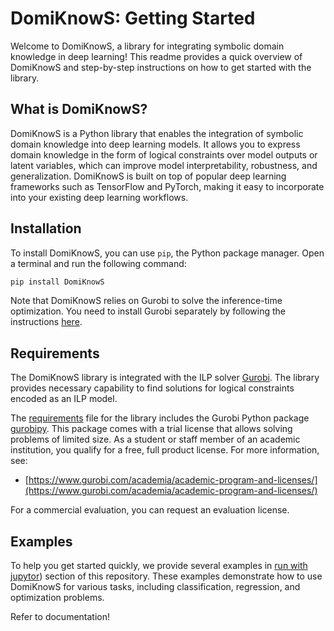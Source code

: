 # DomiKnowS: Getting Started

Welcome to DomiKnowS, a library for integrating symbolic domain knowledge in deep learning! This readme provides a quick overview of DomiKnowS and step-by-step instructions on how to get started with the library.

## What is DomiKnowS?

DomiKnowS is a Python library that enables the integration of symbolic domain knowledge into deep learning models. It allows you to express domain knowledge in the form of logical constraints over model outputs or latent variables, which can improve model interpretability, robustness, and generalization. DomiKnowS is built on top of popular deep learning frameworks such as TensorFlow and PyTorch, making it easy to incorporate into your existing deep learning workflows.

## Installation

To install DomiKnowS, you can use `pip`, the Python package manager. Open a terminal and run the following command:

```bash
pip install DomiKnowS
```


Note that DomiKnowS relies on Gurobi to solve the inference-time optimization. You need to install Gurobi separately by following the instructions [here](link_to_gurobi_readme).

## Requirements

The DomiKnowS library is integrated with the ILP solver [Gurobi](https://www.gurobi.com/). The library provides necessary capability to find solutions for logical constraints encoded as an ILP model.

The [requirements](https://github.com/HLR/DomiKnowS/blob/main/requirements.txt) file for the library includes the Gurobi Python package [gurobipy](https://pypi.org/project/gurobipy/).
This package comes with a trial license that allows solving problems of limited size. 
As a student or staff member of an academic institution, you qualify for a free, full product license. For more information, see:

- [https://www.gurobi.com/academia/academic-program-and-licenses/](https://www.gurobi.com/academia/academic-program-and-licenses/)

For a commercial evaluation, you can request an evaluation license.


## Examples

To help you get started quickly, we provide several examples in [run with jupytor](https://github.com/HLR/DomiKnowS/tree/Doc/Run%20With%20Jupyter)) section of this repository. These examples demonstrate how to use DomiKnowS for various tasks, including classification, regression, and optimization problems.

Refer to documentation!

